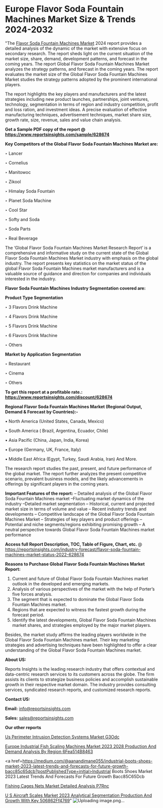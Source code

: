 # Europe Flavor Soda Fountain Machines Market Size & Trends 2024-2032

"The <a href=https://www.reportsinsights.com/sample/628674>Flavor Soda Fountain Machines Market</a> 2024 report provides a detailed analysis of the dynamic of the market with extensive focus on secondary research. The report sheds light on the current situation of the market size, share, demand, development patterns, and forecast in the coming years. The report Global Flavor Soda Fountain Machines Market analyzes the strategy patterns, and forecast in the coming years. The report evaluates the market size of the Global Flavor Soda Fountain Machines Market studies the strategy patterns adopted by the prominent international players.

The report highlights the key players and manufacturers and the latest strategies including new product launches, partnerships, joint ventures, technology, segmentation in terms of region and industry competition, profit and loss ration, and investment ideas. A precise evaluation of effective manufacturing techniques, advertisement techniques, market share size, growth rate, size, revenue, sales and value chain analysis.

<strong>Get a Sample PDF copy of the report @ <a href=https://www.reportsinsights.com/sample/628674 style=color:#0000ff;>https://www.reportsinsights.com/sample/628674</a></strong>

<strong>Key Competitors of the Global Flavor Soda Fountain Machines Market are:</strong>

‣ Lancer

‣ Cornelius

‣ Manitowoc

‣ Zikool

‣ Himalay Soda Fountain

‣ Planet Soda Machine

‣ Cool Star

‣ Softy and Soda

‣ Soda Parts

‣ Real Beverage

The ‘Global Flavor Soda Fountain Machines Market Research Report’ is a comprehensive and informative study on the current state of the Global Flavor Soda Fountain Machines Market industry with emphasis on the global industry. The report presents key statistics on the market status of the global Flavor Soda Fountain Machines market manufacturers and is a valuable source of guidance and direction for companies and individuals interested in the industry.

<strong>Flavor Soda Fountain Machines Industry Segmentation covered are:</strong>

<strong>Product Type Segmentation</strong>

‣    3 Flavors Drink Machine

‣ 4 Flavors Drink Machine

‣ 5 Flavors Drink Machine

‣ 6 Flavors Drink Machine

‣ Others

<strong>Market by Application Segmentation</strong>

‣   Restaurant

‣ Cinema

‣ Others

<strong>To get this report at a profitable rate.: <a href=https://www.reportsinsights.com/discount/628674 style=color:#0000ff;>https://www.reportsinsights.com/discount/628674</a></strong>

<strong>Regional Flavor Soda Fountain Machines Market (Regional Output, Demand &amp; Forecast by Countries):-</strong>

• North America (United States, Canada, Mexico)

• South America ( Brazil, Argentina, Ecuador, Chile)

• Asia Pacific (China, Japan, India, Korea)

• Europe (Germany, UK, France, Italy)

• Middle East Africa (Egypt, Turkey, Saudi Arabia, Iran) And More.

The research report studies the past, present, and future performance of the global market. The report further analyzes the present competitive scenario, prevalent business models, and the likely advancements in offerings by significant players in the coming years.

<strong>Important Features of the report:</strong>
– Detailed analysis of the Global Flavor Soda Fountain Machines market
–Fluctuating market dynamics of the industry
–Detailed market segmentation
– Historical, current and projected market size in terms of volume and value
– Recent industry trends and developments
– Competitive landscape of the Global Flavor Soda Fountain Machines Market
– Strategies of key players and product offerings
– Potential and niche segments/regions exhibiting promising growth
– A neutral perspective towards Global Flavor Soda Fountain Machines market performance

<strong>Access full Report Description, TOC, Table of Figure, Chart, etc. </strong>@   <a href=https://reportsinsights.com/industry-forecast/flavor-soda-fountain-machines-market-status-2022-628674 style=color:#0000ff;>https://reportsinsights.com/industry-forecast/flavor-soda-fountain-machines-market-status-2022-628674</a>

<strong>Reasons to Purchase Global Flavor Soda Fountain Machines Market Report:</strong>
1. Current and future of Global Flavor Soda Fountain Machines market outlook in the developed and emerging markets.
2. Analysis of various perspectives of the market with the help of Porter’s five forces analysis.
3. The segment that is expected to dominate the Global Flavor Soda Fountain Machines market.
4. Regions that are expected to witness the fastest growth during the forecast period.
5. Identify the latest developments, Global Flavor Soda Fountain Machines market shares, and strategies employed by the major market players.

Besides, the market study affirms the leading players worldwide in the Global Flavor Soda Fountain Machines market. Their key marketing strategies and advertising techniques have been highlighted to offer a clear understanding of the Global Flavor Soda Fountain Machines market.

<strong><strong>About US</strong>:</strong>

Reports Insights is the leading research industry that offers contextual and data-centric research services to its customers across the globe. The firm assists its clients to strategize business policies and accomplish sustainable growth in their respective market domain. The industry provides consulting services, syndicated research reports, and customized research reports.

<strong>Contact US:</strong>

<p class=><b>Email:</b> <a href=mailto:info@reportsinsights.com>info@reportsinsights.com</a></p>
<p class=><b>Sales:</b> <a href=mailto:sales@reportsinsights.com>sales@reportsinsights.com</a></p>

<strong>Our other reports</strong>

<a href=https://www.linkedin.com/pulse/us-perimeter-intrusion-detection-systems-market-g3odc/>Us Perimeter Intrusion Detection Systems Market G3Odc</a>

<a href=https://medium.com/@shreyaw909/europe-industrial-fish-scaling-machines-market-2023-2028-production-and-demand-analysis-by-region-6fea514b8463>Europe Industrial Fish Scaling Machines Market 2023 2028 Production And Demand Analysis By Region 6Fea514B8463</a>

<a href=https://medium.com/@aanandimane055/industrial-boots-shoes-market-2023-latest-trends-and-forecasts-for-future-growth-bacc85c65dcb?postPublishedType=initial>Industrial Boots Shoes Market 2023 Latest Trends And Forecasts For Future Growth Bacc85C65Dcb</a>

<a href=https://www.linkedin.com/pulse/fishing-cages-nets-market-detailed-analysis-p7rnc/>Fishing Cages Nets Market Detailed Analysis P7Rnc</a>

<a href=https://medium.com/@aanarkumar6/u-s-aircraft-scales-market-2023-analytical-segmentation-production-and-growth-with-key-506862ff4769>U S Aircraft Scales Market 2023 Analytical Segmentation Production And Growth With Key 506862Ff4769</a>"
![Uploading image.png…]()
